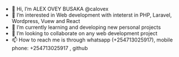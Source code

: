 - 👋 Hi, I’m ALEX OVEY BUSAKA @calovex
- 👀 I’m interested in  Web development  with inteterst in PHP, Laravel, Wordpress, Vuew and React
- 🌱 I’m currently learning and developing new personal projects
- 💞️ I’m looking to collaborate on any web development project 
- 📫 How to reach me is through whatsapp (+254713025917), mobile phone: +254713025917 , github 

<!---https://github.com/calovex/calovex
calovex/calovex is a ✨ special ✨ repository because its `README.md` (this file) appears on your GitHub profile.
You can click the Preview link to take a look at your changes.
--->
